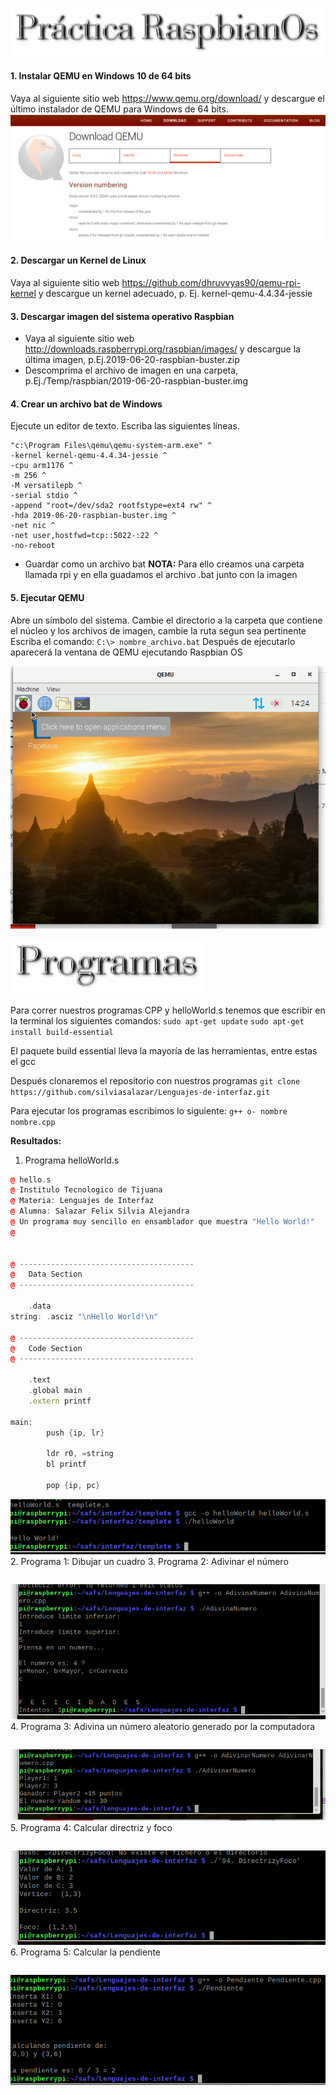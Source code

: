 ![imagen](./Imagenes/cooltext.png)
#### 1. Instalar QEMU en Windows 10 de 64 bits
Vaya al siguiente sitio web https://www.qemu.org/download/ y descargue el último instalador de QEMU para Windows de 64 bits.
![imagen](https://github.com/silviasalazar/Lenguajes-de-interfaz/blob/main/Imagenes/downloadqemu.PNG)
#### 2. Descargar un Kernel de Linux
Vaya al siguiente sitio web https://github.com/dhruvvyas90/qemu-rpi-kernel y descargue un kernel adecuado, p. Ej. kernel-qemu-4.4.34-jessie
#### 3. Descargar imagen del sistema operativo Raspbian
- Vaya al siguiente sitio web http://downloads.raspberrypi.org/raspbian/images/ y descargue la última imagen, p.Ej.2019-06-20-raspbian-buster.zip
- Descomprima el archivo de imagen en una carpeta, p.Ej./Temp/raspbian/2019-06-20-raspbian-buster.img
#### 4. Crear un archivo bat de Windows
Ejecute un editor de texto.
Escriba las siguientes líneas.
```
"c:\Program Files\qemu\qemu-system-arm.exe" ^
-kernel kernel-qemu-4.4.34-jessie ^
-cpu arm1176 ^
-m 256 ^
-M versatilepb ^
-serial stdio ^
-append "root=/dev/sda2 rootfstype=ext4 rw" ^
-hda 2019-06-20-raspbian-buster.img ^
-net nic ^
-net user,hostfwd=tcp::5022-:22 ^
-no-reboot
```
- Guardar como un archivo bat
**NOTA:** Para ello creamos una carpeta llamada rpi y en ella guadamos el archivo .bat junto con la imagen
#### 5. Ejecutar QEMU
Abre un símbolo del sistema.
Cambie el directorio a la carpeta que contiene el núcleo y los archivos de imagen, cambie la ruta segun sea pertinente Escriba el comando:
`C:\> nombre_archivo.bat`
Después de ejecutarlo aparecerá la ventana de QEMU ejecutando Raspbian OS

![imagen](https://github.com/silviasalazar/Lenguajes-de-interfaz/blob/main/Imagenes/QEMU.PNG)

![imagen](./Imagenes/programas.png)

Para correr nuestros programas CPP y helloWorld.s tenemos que escribir en la terminal los siguientes comandos:
`sudo apt-get update`
`sudo apt-get install build-essential` 

El paquete build essential lleva la mayoría de las herramientas, entre estas el gcc

Después clonaremos el repositorio con nuestros programas
`git clone https://github.com/silviasalazar/Lenguajes-de-interfaz.git`

Para ejecutar los programas escribimos lo siguiente:
`g++ o- nombre nombre.cpp`

**Resultados:**

1. Programa helloWorld.s
``` c++
@ hello.s
@ Institulo Tecnologico de Tijuana 
@ Materia: Lenguajes de Interfaz
@ Alumna: Salazar Felix Silvia Alejandra
@ Un programa muy sencillo en ensamblador que muestra "Hello World!"
@	


@ ---------------------------------------
@	Data Section
@ ---------------------------------------
	
	.data
string: .asciz "\nHello World!\n"
	
@ ---------------------------------------
@	Code Section
@ ---------------------------------------
	
	.text
	.global main
	.extern printf

main:
        push {ip, lr}

        ldr r0, =string
        bl printf

        pop {ip, pc}
```

![imagen](https://github.com/silviasalazar/Lenguajes-de-interfaz/blob/main/Imagenes/helloWorld.PNG)
2. Programa 1: Dibujar un cuadro
3. Programa 2: Adivinar el número
```c++

```
![imagen](https://github.com/silviasalazar/Lenguajes-de-interfaz/blob/main/Imagenes/AdivinaNumero.PNG)
4. Programa 3: Adivina un número aleatorio generado por la computadora
```c++

```
![imagen](https://github.com/silviasalazar/Lenguajes-de-interfaz/blob/main/Imagenes/AdivinarNumeroCercano.PNG)
5. Programa 4: Calcular directriz y foco
```c++

```
![imagen](https://github.com/silviasalazar/Lenguajes-de-interfaz/blob/main/Imagenes/DirectrizyFoco.PNG)
6. Programa 5: Calcular la pendiente
```c++

```
![imagen](https://github.com/silviasalazar/Lenguajes-de-interfaz/blob/main/Imagenes/Pendiente.PNG)

